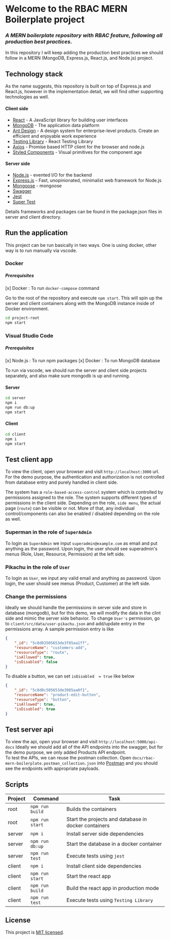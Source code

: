 # Welcome to the RBAC MERN Boilerplate project
### _A MERN boilerplate repository with RBAC feature, following all production best practices._

In this repository I will keep adding the production best practices we should follow in a MERN (MongoDB, Express.js, React.js, and Node.js) project. 

## Technology stack
As the name suggests, this repository is built on top of Express.js and React.js, however in the implementation detail, we will find other supporting technologies as well. 

#### Client side

- [React] - A JavaScript library for building user interfaces
- [MongoDB] - The application data platform
- [Ant Design] - A design system for enterprise-level products. Create an efficient and enjoyable work experience
- [Testing Library] - React Testing Library
- [Axios] - Promise based HTTP client for the browser and node.js
- [Styled Components] - Visual primitives for the component age

#### Server side

- [Node.js] - evented I/O for the backend
- [Express.js] - Fast, unopinionated, minimalist web framework for Node.js
- [Mongoose] - mongoose
- [Swagger]
- [Jest]
- [Super Test]

Details frameworks and packages can be found in the package.json files in server and client directory.

## Run the application
This project can be run basically in two ways. One is using docker, other way is to run manually via vscode.
### Docker
##### Prerequisites
[x] Docker : To run `docker-compose` command

Go to the root of the repository and execute `npm start`. This will spin up the server and client containers along with the MongoDB instance inside of Docker environment. 

```sh
cd project-root
npm start
```

### Visual Studio Code 
##### Prerequisites
[x] Node.js : To run npm packages 
[x] Docker : To run MongoDB database

To run via vscode, we should run the server and client side projects separately, and also make sure mongodb is up and running.
#### Server
```sh
cd server
npm i
npm run db:up
npm start
```
#### Client
```sh
cd client
npm i
npm start
```

## Test client app
To view the client, open your browser and visit `http://localhost:3000` url.
For the demo purpose, the authentication and authorization is not controlled from database entry and purely handled in client side.

The system has a `role-based-access-control` system which is controlled by permissions assigned to the role. 
The system supports different types of permissions in the client side. 
Depending on the role, `side menu`, the actual page (`route`) can be visible or not. More of that, any individual control/components can also be enabled / disabled depending on the role as well. 

### Superman in the role of `SuperAdmin` 
To login as `SuperAdmin` we input `superadmin@example.com` as email and put anything as the password.
Upon login, the user should see superadmin's menus (Role, User, Resource, Permission) at the left side.

### Pikachu in the role of `User`
To login as `User`, we input any valid email and anything as password. 
Upon login, the user should see menus (Product, Customer) at the left side. 

### Change the permissions
Ideally we should handle the permissions in server side and store in database (mongodb), but for this demo, we will modify the data in the clint side and mimic the server side behavior. 
To change `User's` permission, go to `client/src/data/user-pikachu.json` and add/update entry in the permissions array. 
A sample permission entry is like 
```json
{
    "_id": "5c8d03505653de3f85aa1ff",
    "resourceName": "customers-add",
    "resourceType": "route",
    "isAllowed": true,
    "isDisabled": false
}
```

To disable a button, we can set `isDisabled  = true` like below
```json
{
    "_id": "5c8d0c505653de3985aa0f1",
    "resourceName": "product-edit-button",
    "resourceType": "button",
    "isAllowed": true,
    "isDisabled": true
}
```


## Test server api

To view the api, open your browser and visit `http://localhost:5000/api-docs` 
Ideally we should add all of the API endpoints into the swagger, but for the demo purpose, we only added Products API endpoint.  
To test the APIs, we can reuse the postman collection. Open `docs/rbac-mern-boilerplate.postman_collection.json` into [Postman](https://www.postman.com/) and you should see the endpoints with appropriate payloads. 

## Scripts

|  Project|Command  | Task | 
|--|--|--|
| root |`npm run build`  | Builds the containers  |
|root|`npm run start`|Start the projects and database in docker containers|
|server|`npm i`           | Install server side dependencies         |
|server|`npm run db:up`   | Start the database in a docker container|
|server|`npm run test`|Execute tests using `jest`|
|client|`npm i`|Install client side dependencies|
|client|`npm run start`| Start the react app|
|client|`npm run build`|Build the react app in production mode|
|client|`npm run test`|Execute tests using `Testing Library`|


## License
This project is [MIT licensed](https://github.com/facebook/react/blob/main/LICENSE).

[//]: # (These are reference links used in the body of this note and get stripped out when the markdown processor does its job. There is no need to format nicely because it shouldn't be seen. Thanks SO - http://stackoverflow.com/questions/4823468/store-comments-in-markdown-syntax)

   [node.js]: <http://nodejs.org>
   [Express.js]: <http://expressjs.com>
   [Docker]: <https://www.docker.com>
   [React]: <https://reactjs.org/>
   [MongoDB]: <https://www.mongodb.com/>
   [Ant Design]: <https://ant.design/>
   [Testing Library]: <https://testing-library.com/>
   [styled components]: <https://styled-components.com/>
   [Axios]: <https://github.com/axios/axios>
   [Mongoose]: <https://mongoosejs.com/>
   [Swagger]: <https://swagger.io/>
   [Jest]: <https://jestjs.io/>
   [Super test]: <https://github.com/visionmedia/supertest>
   